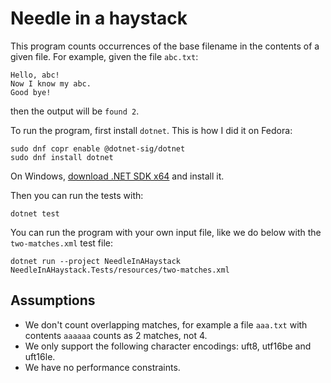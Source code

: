 # Needle in a haystack
This program counts occurrences of the base filename in the contents of a given
file. For example, given the file `abc.txt`:
```
Hello, abc!
Now I know my abc.
Good bye!
```
then the output will be `found 2`.

To run the program, first install `dotnet`. This is how I did it on Fedora:
```
sudo dnf copr enable @dotnet-sig/dotnet
sudo dnf install dotnet
```

On Windows, [download .NET SDK x64](https://dotnet.microsoft.com/en-us/download)
and install it.

Then you can run the tests with:
```
dotnet test
```

You can run the program with your own input file, like we do below with the
`two-matches.xml` test file:
```
dotnet run --project NeedleInAHaystack NeedleInAHaystack.Tests/resources/two-matches.xml
```

## Assumptions
* We don't count overlapping matches, for example a file `aaa.txt` with contents
  `aaaaaa` counts as 2 matches, not 4.
* We only support the following character encodings: uft8, utf16be and uft16le.
* We have no performance constraints.
